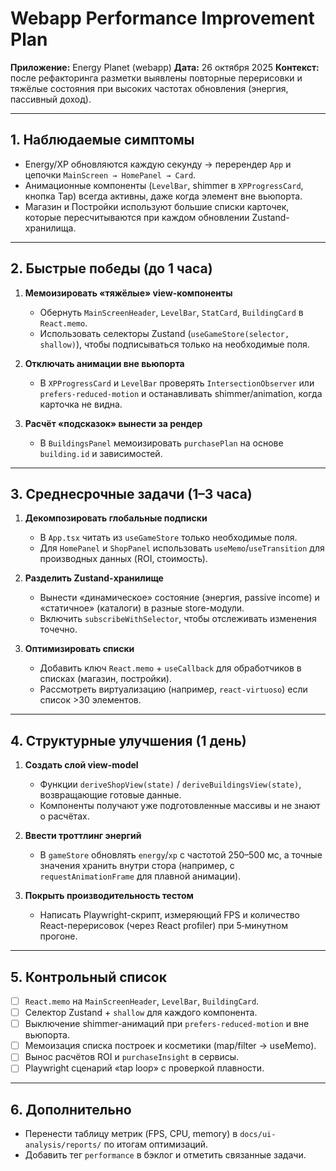# Webapp Performance Improvement Plan

**Приложение:** Energy Planet (webapp)
**Дата:** 26 октября 2025
**Контекст:** после рефакторинга разметки выявлены повторные перерисовки и тяжёлые состояния при высоких частотах обновления (энергия, пассивный доход).

---

## 1. Наблюдаемые симптомы

- Energy/XP обновляются каждую секунду → перерендер `App` и цепочки `MainScreen → HomePanel → Card`.
- Анимационные компоненты (`LevelBar`, shimmer в `XPProgressCard`, кнопка Tap) всегда активны, даже когда элемент вне вьюпорта.
- Магазин и Постройки используют большие списки карточек, которые пересчитываются при каждом обновлении Zustand-хранилища.

---

## 2. Быстрые победы (до 1 часа)

1. **Мемоизировать «тяжёлые» view-компоненты**
   - Обернуть `MainScreenHeader`, `LevelBar`, `StatCard`, `BuildingCard` в `React.memo`.
   - Использовать селекторы Zustand (`useGameStore(selector, shallow)`), чтобы подписываться только на необходимые поля.

2. **Отключать анимации вне вьюпорта**
   - В `XPProgressCard` и `LevelBar` проверять `IntersectionObserver` или `prefers-reduced-motion` и останавливать shimmer/animation, когда карточка не видна.

3. **Расчёт «подсказок» вынести за рендер**
   - В `BuildingsPanel` мемоизировать `purchasePlan` на основе `building.id` и зависимостей.

---

## 3. Среднесрочные задачи (1–3 часа)

1. **Декомпозировать глобальные подписки**
   - В `App.tsx` читать из `useGameStore` только необходимые поля.
   - Для `HomePanel` и `ShopPanel` использовать `useMemo`/`useTransition` для производных данных (ROI, стоимость).

2. **Разделить Zustand-хранилище**
   - Вынести «динамическое» состояние (энергия, passive income) и «статичное» (каталоги) в разные store-модули.
   - Включить `subscribeWithSelector`, чтобы отслеживать изменения точечно.

3. **Оптимизировать списки**
   - Добавить ключ `React.memo` + `useCallback` для обработчиков в списках (магазин, постройки).
   - Рассмотреть виртуализацию (например, `react-virtuoso`) если список >30 элементов.

---

## 4. Структурные улучшения (1 день)

1. **Создать слой view-model**
   - Функции `deriveShopView(state)` / `deriveBuildingsView(state)`, возвращающие готовые данные.
   - Компоненты получают уже подготовленные массивы и не знают о расчётах.

2. **Ввести троттлинг энергий**
   - В `gameStore` обновлять `energy`/`xp` с частотой 250–500 мс, а точные значения хранить внутри стора (например, с `requestAnimationFrame` для плавной анимации).

3. **Покрыть производительность тестом**
   - Написать Playwright-скрипт, измеряющий FPS и количество React-перерисовок (через React profiler) при 5‑минутном прогоне.

---

## 5. Контрольный список

- [ ] `React.memo` на `MainScreenHeader`, `LevelBar`, `BuildingCard`.
- [ ] Селектор Zustand + `shallow` для каждого компонента.
- [ ] Выключение shimmer-анимаций при `prefers-reduced-motion` и вне вьюпорта.
- [ ] Мемоизация списка построек и косметики (map/filter → useMemo).
- [ ] Вынос расчётов ROI и `purchaseInsight` в сервисы.
- [ ] Playwright сценарий «tap loop» с проверкой плавности.

---

## 6. Дополнительно

- Перенести таблицу метрик (FPS, CPU, memory) в `docs/ui-analysis/reports/` по итогам оптимизаций.
- Добавить тег `performance` в бэклог и отметить связанные задачи.

